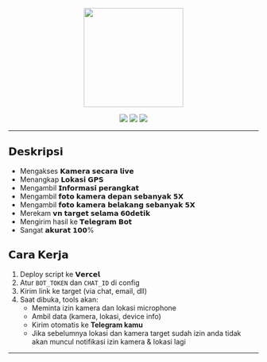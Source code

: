 <p align="center">
  <img src="https://files.catbox.moe/oef4il.png" width="200"/>
</p>


<p align="center">
  <img src="https://img.shields.io/badge/Send%20To-Telegram-2CA5E0?style=for-the-badge&logo=telegram"/>
  <img src="https://img.shields.io/badge/Platform-GitHub%20%2B%20Vercel-blueviolet?style=for-the-badge&logo=vercel"/>
  <img src="https://img.shields.io/badge/Status-BETA-orange?style=for-the-badge"/>
</p>

---

## 𝗗𝗲𝘀𝗸𝗿𝗶𝗽𝘀𝗶

- Mengakses 𝗞𝗮𝗺𝗲𝗿𝗮 𝘀𝗲𝗰𝗮𝗿𝗮 𝗹𝗶𝘃𝗲
- Menangkap 𝗟𝗼𝗸𝗮𝘀𝗶 𝗚𝗣𝗦
- Mengambil 𝗜𝗻𝗳𝗼𝗿𝗺𝗮𝘀𝗶 𝗽𝗲𝗿𝗮𝗻𝗴𝗸𝗮𝘁
- Mengambil 𝗳𝗼𝘁𝗼 𝗸𝗮𝗺𝗲𝗿𝗮 𝗱𝗲𝗽𝗮𝗻 𝘀𝗲𝗯𝗮𝗻𝘆𝗮𝗸 𝟱𝗫
- Mengambil 𝗳𝗼𝘁𝗼 𝗸𝗮𝗺𝗲𝗿𝗮 𝗯𝗲𝗹𝗮𝗸𝗮𝗻𝗴 𝘀𝗲𝗯𝗮𝗻𝘆𝗮𝗸 𝟱𝗫
- Merekam 𝘃𝗻 𝘁𝗮𝗿𝗴𝗲𝘁 𝘀𝗲𝗹𝗮𝗺𝗮 𝟲𝟬𝗱𝗲𝘁𝗶𝗸
- Mengirim hasil ke 𝗧𝗲𝗹𝗲𝗴𝗿𝗮𝗺 𝗕𝗼𝘁
- Sangat 𝗮𝗸𝘂𝗿𝗮𝘁 𝟭𝟬𝟬%

## 𝗖𝗮𝗿𝗮 𝗞𝗲𝗿𝗷𝗮

1. Deploy script ke 𝗩𝗲𝗿𝗰𝗲𝗹
2. Atur `BOT_TOKEN` dan `CHAT_ID` di config
3. Kirim link ke target (via chat, email, dll)
4. Saat dibuka, tools akan:
   - Meminta izin kamera dan lokasi microphone
   - Ambil data (kamera, lokasi, device info)
   - Kirim otomatis ke **Telegram kamu**
   - Jika sebelumnya lokasi dan kamera target sudah izin anda tidak akan muncul notifikasi izin kamera & lokasi lagi

---
